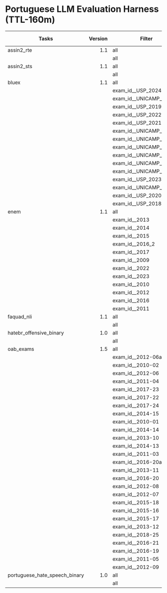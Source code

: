 # Portuguese LLM Evaluation Harness (TTL-160m)

|            Tasks            |Version|        Filter         |n-shot| Metric |Value |   |Stderr|
|-----------------------------|------:|-----------------------|-----:|--------|-----:|---|------|
|assin2_rte                   |    1.1|all                    |    15|f1_macro|0.5336|±  |0.0072|
|                             |       |all                    |    15|acc     |0.5797|±  |0.0070|
|assin2_sts                   |    1.1|all                    |    15|pearson |0.0258|±  |0.0128|
|                             |       |all                    |    15|mse     |2.7243|±  |N/A   |
|bluex                        |    1.1|all                    |     3|acc     |0.2184|±  |0.0089|
|                             |       |exam_id__USP_2024      |     3|acc     |0.1463|±  |0.0319|
|                             |       |exam_id__UNICAMP_2024  |     3|acc     |0.2889|±  |0.0388|
|                             |       |exam_id__USP_2019      |     3|acc     |0.2750|±  |0.0405|
|                             |       |exam_id__USP_2022      |     3|acc     |0.1224|±  |0.0270|
|                             |       |exam_id__USP_2021      |     3|acc     |0.1923|±  |0.0316|
|                             |       |exam_id__UNICAMP_2019  |     3|acc     |0.2000|±  |0.0327|
|                             |       |exam_id__UNICAMP_2020  |     3|acc     |0.2545|±  |0.0341|
|                             |       |exam_id__UNICAMP_2021_2|     3|acc     |0.1961|±  |0.0323|
|                             |       |exam_id__UNICAMP_2022  |     3|acc     |0.2564|±  |0.0404|
|                             |       |exam_id__UNICAMP_2023  |     3|acc     |0.2791|±  |0.0396|
|                             |       |exam_id__UNICAMP_2018  |     3|acc     |0.2222|±  |0.0327|
|                             |       |exam_id__USP_2023      |     3|acc     |0.2727|±  |0.0387|
|                             |       |exam_id__UNICAMP_2021_1|     3|acc     |0.1304|±  |0.0289|
|                             |       |exam_id__USP_2020      |     3|acc     |0.2679|±  |0.0342|
|                             |       |exam_id__USP_2018      |     3|acc     |0.1852|±  |0.0306|
|enem                         |    1.1|all                    |     3|acc     |0.1875|±  |0.0060|
|                             |       |exam_id__2013          |     3|acc     |0.2500|±  |0.0241|
|                             |       |exam_id__2014          |     3|acc     |0.1468|±  |0.0196|
|                             |       |exam_id__2015          |     3|acc     |0.2773|±  |0.0237|
|                             |       |exam_id__2016_2        |     3|acc     |0.2439|±  |0.0224|
|                             |       |exam_id__2017          |     3|acc     |0.1897|±  |0.0211|
|                             |       |exam_id__2009          |     3|acc     |0.1739|±  |0.0204|
|                             |       |exam_id__2022          |     3|acc     |0.1880|±  |0.0196|
|                             |       |exam_id__2023          |     3|acc     |0.1185|±  |0.0161|
|                             |       |exam_id__2010          |     3|acc     |0.1709|±  |0.0200|
|                             |       |exam_id__2012          |     3|acc     |0.1983|±  |0.0213|
|                             |       |exam_id__2016          |     3|acc     |0.1405|±  |0.0182|
|                             |       |exam_id__2011          |     3|acc     |0.1624|±  |0.0196|
|faquad_nli                   |    1.1|all                    |    15|f1_macro|0.4397|±  |0.0036|
|                             |       |all                    |    15|acc     |0.7846|±  |0.0114|
|hatebr_offensive_binary      |    1.0|all                    |    25|f1_macro|0.3688|±  |0.0068|
|                             |       |all                    |    25|acc     |0.5057|±  |0.0095|
|oab_exams                    |    1.5|all                    |     3|acc     |0.2260|±  |0.0052|
|                             |       |exam_id__2012-06a      |     3|acc     |0.2375|±  |0.0275|
|                             |       |exam_id__2010-02       |     3|acc     |0.2000|±  |0.0231|
|                             |       |exam_id__2012-06       |     3|acc     |0.2375|±  |0.0275|
|                             |       |exam_id__2011-04       |     3|acc     |0.2375|±  |0.0274|
|                             |       |exam_id__2017-23       |     3|acc     |0.2125|±  |0.0264|
|                             |       |exam_id__2017-22       |     3|acc     |0.2375|±  |0.0274|
|                             |       |exam_id__2017-24       |     3|acc     |0.1750|±  |0.0246|
|                             |       |exam_id__2014-15       |     3|acc     |0.2436|±  |0.0280|
|                             |       |exam_id__2010-01       |     3|acc     |0.2471|±  |0.0270|
|                             |       |exam_id__2014-14       |     3|acc     |0.2250|±  |0.0269|
|                             |       |exam_id__2013-10       |     3|acc     |0.1750|±  |0.0244|
|                             |       |exam_id__2014-13       |     3|acc     |0.2875|±  |0.0292|
|                             |       |exam_id__2011-03       |     3|acc     |0.2727|±  |0.0258|
|                             |       |exam_id__2016-20a      |     3|acc     |0.2375|±  |0.0275|
|                             |       |exam_id__2013-11       |     3|acc     |0.1500|±  |0.0230|
|                             |       |exam_id__2016-20       |     3|acc     |0.2375|±  |0.0274|
|                             |       |exam_id__2012-08       |     3|acc     |0.2125|±  |0.0263|
|                             |       |exam_id__2012-07       |     3|acc     |0.1625|±  |0.0238|
|                             |       |exam_id__2015-18       |     3|acc     |0.2250|±  |0.0270|
|                             |       |exam_id__2015-16       |     3|acc     |0.2250|±  |0.0269|
|                             |       |exam_id__2015-17       |     3|acc     |0.2436|±  |0.0280|
|                             |       |exam_id__2013-12       |     3|acc     |0.1875|±  |0.0251|
|                             |       |exam_id__2018-25       |     3|acc     |0.2875|±  |0.0293|
|                             |       |exam_id__2016-21       |     3|acc     |0.2500|±  |0.0280|
|                             |       |exam_id__2016-19       |     3|acc     |0.2564|±  |0.0286|
|                             |       |exam_id__2011-05       |     3|acc     |0.2250|±  |0.0268|
|                             |       |exam_id__2012-09       |     3|acc     |0.2078|±  |0.0268|
|portuguese_hate_speech_binary|    1.0|all                    |    25|f1_macro|0.4249|±  |0.0078|
|                             |       |all                    |    25|acc     |0.6722|±  |0.0114|
